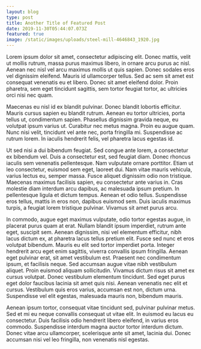 ```yaml
---
layout: blog
type: post
title: Another Title of Featured Post
date: 2019-11-30T05:44:07.073Z
featured: true
image: /static/images/uploads/steel-mill-4646843_1920.jpg
---
```

Lorem ipsum dolor sit amet, consectetur adipiscing elit. Donec mattis, velit ut mollis rutrum, massa purus maximus libero, in ornare arcu purus ac nisl. Aenean nec nisl vel arcu maximus mollis ut quis sapien. Donec sodales eros vel dignissim eleifend. Mauris id ullamcorper tellus. Sed ac sem sit amet est consequat venenatis eu et libero. Donec sit amet eleifend dolor. Proin pharetra, sem eget tincidunt sagittis, sem tortor feugiat tortor, ac ultricies orci nisi nec quam.


Maecenas eu nisl id ex blandit pulvinar. Donec blandit lobortis efficitur. Mauris cursus sapien eu blandit rutrum. Aenean eu tortor ultricies, porta tellus ut, condimentum sapien. Phasellus dignissim gravida neque, eu volutpat ipsum varius ut. Curabitur nec metus magna. Proin eu augue quam. Nunc nisi velit, tincidunt vel ante nec, porta fringilla mi. Suspendisse ac rutrum lorem. In iaculis hendrerit felis, vel pharetra lacus egestas id.


Ut sed nisi a dui bibendum feugiat. Sed congue ante lorem, a consectetur ex bibendum vel. Duis a consectetur est, sed feugiat diam. Donec rhoncus iaculis sem venenatis pellentesque. Nam vulputate ornare porttitor. Etiam ut leo consectetur, euismod sem eget, laoreet dui. Nam vitae mauris vehicula, varius lectus eu, semper massa. Fusce aliquet dignissim odio non tristique. Maecenas maximus facilisis sapien, eu consectetur ante varius in. Cras molestie diam interdum arcu dapibus, ac malesuada ipsum pretium. In pellentesque ligula et dictum tempus. Aenean et odio tellus. Suspendisse eros tellus, mattis in eros non, dapibus euismod sem. Duis iaculis maximus turpis, a feugiat lorem tristique pulvinar. Vivamus sit amet purus arcu.


In commodo, augue eget maximus vulputate, odio tortor egestas augue, in placerat purus quam at erat. Nullam blandit ipsum imperdiet, rutrum ante eget, suscipit sem. Aenean dignissim, nisi vel elementum efficitur, nibh lacus dictum ex, at pharetra lacus tellus pretium elit. Fusce sed nunc et eros volutpat bibendum. Mauris eu elit sed tortor imperdiet porta. Integer hendrerit arcu eget enim sagittis, viverra convallis ipsum fringilla. Aenean eget pulvinar erat, sit amet vestibulum est. Praesent nec condimentum ipsum, et facilisis neque. Sed accumsan augue vitae nibh vestibulum aliquet. Proin euismod aliquam sollicitudin. Vivamus dictum risus sit amet ex cursus volutpat. Donec vestibulum elementum tincidunt. Sed eget purus eget dolor faucibus lacinia sit amet quis nisi. Aenean venenatis nec elit et cursus. Vestibulum quis eros varius, accumsan est non, dictum urna. Suspendisse vel elit egestas, malesuada mauris non, bibendum mauris.


Aenean ipsum tortor, consequat vitae tincidunt sed, pulvinar pulvinar metus. Sed et mi eu neque convallis consequat ut vitae elit. In euismod eu lacus eu consectetur. Duis facilisis odio hendrerit libero eleifend, in varius eros commodo. Suspendisse interdum magna auctor tortor interdum dictum. Donec vitae arcu ullamcorper, scelerisque ante sit amet, lacinia dui. Donec accumsan nisi vel leo fringilla, non venenatis nisl egestas.
